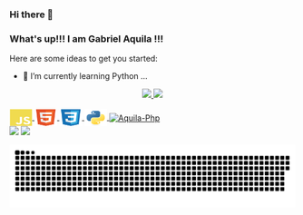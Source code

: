 ### Hi there 👋


### What's up!!! I am Gabriel Aquila !!!

Here are some ideas to get you started:

- 🌱 I’m currently learning Python ...

<div align="center">
  <a href="https://github.com/Gabriel-Aquila">
  <img height="180em" src="https://github-readme-stats.vercel.app/api?username=Gabriel-Aquila&show_icons=true&theme=dark&include_all_commits=true&count_private=true"/>
  <img height="180em" src="https://github-readme-stats.vercel.app/api/top-langs/?username=Gabriel-Aquila&layout=compact&langs_count=7&theme=dark"/>
</div>

<div style="display: inline_block"><br>
  <img align="center" alt="Aquila-Js" height="30" width="40" src="https://raw.githubusercontent.com/devicons/devicon/master/icons/javascript/javascript-plain.svg">
  <img align="center" alt="Aquila-HTML" height="30" width="40" src="https://raw.githubusercontent.com/devicons/devicon/master/icons/html5/html5-original.svg">
  <img align="center" alt="Aquila-CSS" height="30" width="40" src="https://raw.githubusercontent.com/devicons/devicon/master/icons/css3/css3-original.svg">
  <img align="center" alt="Aquila-Python" height="30" width="40" src="https://raw.githubusercontent.com/devicons/devicon/master/icons/python/python-original.svg">
  <img align="center" alt = "Aquila-Php" height="40" width= "40 "src="https://cdn.jsdelivr.net/gh/devicons/devicon/icons/php/php-original.svg" />
  </div>
  
  <div>
     <a href="https://www.linkedin.com/" target="_blank"><img src="https://img.shields.io/badge/-LinkedIn-%230077B5?style=for-the-badge&logo=linkedin&logoColor=white" target="_blank"></a> 
     <a href="https://instagram.com/" target="_blank"><img src="https://img.shields.io/badge/-Instagram-%23E4405F?style=for-the-badge&logo=instagram&logoColor=white" target="_blank"></a>
    
![Snake animation](https://github.com/Gabriel-Aquila/Gabriel-Aquila/blob/output/github-contribution-grid-snake.svg)
    <div/>
    

